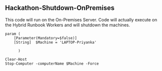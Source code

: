## Hackathon-Shutdown-OnPremises

This code will run on the On-Premises Server. Code will actually execute on the Hybrid Runbook Workers and will shutdown the machines. 



```
param (
    [Parameter(Mandatory=$false)] 
    [String]  $Machine = 'LAPTOP-Priyanka'
        
	  )

Clear-Host
Stop-Computer -computerName $Machine -Force
```

